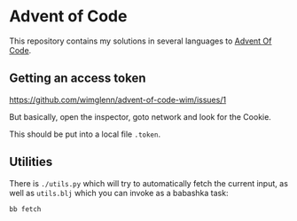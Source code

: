 # Advent of Code

This repository contains my solutions in several languages to [Advent Of Code](https://adventofcode.com).

## Getting an access token

https://github.com/wimglenn/advent-of-code-wim/issues/1

But basically, open the inspector, goto network and look for the Cookie.

This should be put into a local file `.token`.

## Utilities

There is `./utils.py` which will try to automatically fetch the current input, as
well as `utils.blj` which you can invoke as a babashka task:

	bb fetch
